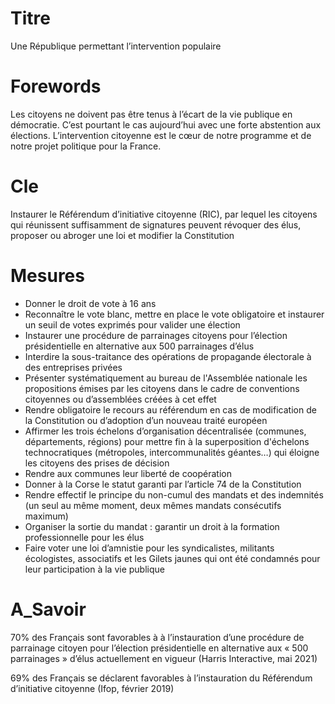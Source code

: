 # Titre

Une République permettant l’intervention populaire

# Forewords
Les citoyens ne doivent pas être tenus à l’écart de la vie publique en démocratie. C’est pourtant le cas aujourd’hui avec une forte abstention aux élections. L’intervention citoyenne est le cœur de notre programme et de notre projet politique pour la France.

# Cle
Instaurer le Référendum d’initiative citoyenne (RIC), par lequel les citoyens qui réunissent suffisamment de signatures peuvent révoquer des élus, proposer ou abroger une loi et modifier la Constitution

# Mesures
* Donner le droit de vote à 16 ans
* Reconnaître le vote blanc, mettre en place le vote obligatoire et instaurer un seuil de votes exprimés pour valider une élection
* Instaurer une procédure de parrainages citoyens pour l’élection présidentielle en alternative aux 500 parrainages d’élus
* Interdire la sous-traitance des opérations de propagande électorale à des entreprises privées
* Présenter systématiquement au bureau de l'Assemblée nationale les propositions émises par les citoyens dans le cadre de conventions citoyennes ou d’assemblées créées à cet effet
* Rendre obligatoire le recours au référendum en cas de modification de la Constitution ou d’adoption d’un nouveau traité européen
* Affirmer les trois échelons d’organisation décentralisée (communes, départements, régions) pour mettre fin à la superposition d'échelons technocratiques (métropoles, intercommunalités géantes…) qui éloigne les citoyens des prises de décision
* Rendre aux communes leur liberté de coopération
* Donner à la Corse le statut garanti par l’article 74 de la Constitution
* Rendre effectif le principe du non-cumul des mandats et des indemnités (un seul au même moment, deux mêmes mandats consécutifs maximum)
* Organiser la sortie du mandat : garantir un droit à la formation professionnelle pour les élus
* Faire voter une loi d’amnistie pour les syndicalistes, militants écologistes, associatifs et les Gilets jaunes qui ont été condamnés pour leur participation à la vie publique

# A_Savoir

70% des Français sont favorables à à l’instauration d’une procédure de parrainage citoyen pour l’élection présidentielle en alternative aux « 500 parrainages » d’élus actuellement en vigueur (Harris Interactive, mai 2021)

69% des Français se déclarent favorables à l’instauration du Référendum d’initiative citoyenne (Ifop, février 2019)
